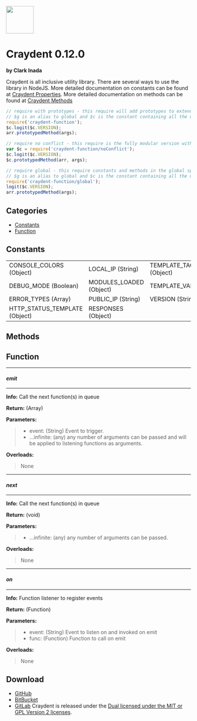 <img src="http://craydent.com/JsonObjectEditor/img/svgs/craydent-logo.svg" width=75 height=75/>

# Craydent 0.12.0
**by Clark Inada**

Craydent is all inclusive utility library.  There are several ways to use the library in NodeJS.
More detailed documentation on constants can be found at [Craydent Properties](http://www.craydent.com/JsonObjectEditor/docs.html#/property/CraydentNode).
More detailed documentation on methods can be found at [Craydent Methods](http://www.craydent.com/JsonObjectEditor/docs.html#/method/CraydentNode)

```js
// require with prototypes - this require will add prototypes to extend classes and add two constants ($c, $g) to the global space.
// $g is an alias to global and $c is the constant containing all the utility methods and properties.
require('craydent-function');
$c.logit($c.VERSION);
arr.prototypedMethod(args);
```

```js
// require no conflict - this require is the fully modular version with no global constants, prototypes, or methods.
var $c = require('craydent-function/noConflict');
$c.logit($c.VERSION);
$c.prototypedMethod(arr, args);
```

```js
// require global - this require constants and methods in the global space and add prototypes to extend classes.
// $g is an alias to global and $c is the constant containing all the utility methods and properties.
require('craydent-function/global');
logit($c.VERSION);
arr.prototypedMethod(args);
```

## Categories

* [Constants](#markdown-header-constants)
* [Function](#markdown-header-function)

<a name='markdown-header-constants'></a>
## Constants

| | | |
| ----- | ----- | ----- |
| CONSOLE_COLORS (Object) |LOCAL_IP (String) |TEMPLATE_TAG_CONFIG (Object) |
DEBUG_MODE (Boolean) |MODULES_LOADED (Object) |TEMPLATE_VARS (Array) |
ERROR_TYPES (Array) |PUBLIC_IP (String) |VERSION (String) |
HTTP_STATUS_TEMPLATE (Object) |RESPONSES (Object) |


## Methods

<a name='markdown-header-function'></a>
## Function

*** 
#### _emit_ 
***

**Info:** Call the next function(s) in queue

**Return:** (Array<TResult>)

**Parameters:**

>* event: (String) Event to trigger.
>* ...infinite: (any) any number of arguments can be passed and will be applied to listening functions as arguments.

**Overloads:**

>None

*** 
#### _next_ 
***

**Info:** Call the next function(s) in queue

**Return:** (void)

**Parameters:**

>* ...infinite: (any) any number of arguments can be passed.

**Overloads:**

>None

*** 
#### _on_ 
***

**Info:** Function listener to register events

**Return:** (Function)

**Parameters:**

>* event: (String) Event to listen on and invoked on emit
>* func: (Function) Function to call on emit

**Overloads:**

>None




## Download

 * [GitHub](https://github.com/craydent/node-library/modules/function)
 * [BitBucket](https://bitbucket.org/craydent/node-library/modules/function)
 * [GitLab](https://gitlab.com/craydent/node-library/modules/function)
Craydent is released under the [Dual licensed under the MIT or GPL Version 2 licenses](http://craydent.com/license).<br>
